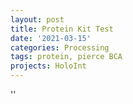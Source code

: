 ```yaml
---
layout: post
title: Protein Kit Test
date: '2021-03-15'
categories: Processing
tags: protein, pierce BCA
projects: HoloInt
---
```



''



